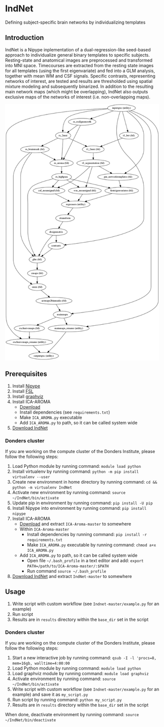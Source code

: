 # IndNet
Defining subject-specific brain networks by individualizing templates

## Introduction
IndNet is a Nipype inplementation of a dual-regression-like seed-based approach to individualize general binary templates to specific subjects.
Resting-state and anatomical images are preprocessed and transformed into MNI space. Timecourses are extracted from the resting state images for all templates (using the first eigenvariate) and fed into a GLM analysis, together with mean WM and CSF signals. Specific contrasts, representing networks of interest, are tested and results are thresholded using spatial mixture modeling and subsequently binarized. In addition to the resulting main network maps (which might be overlapping), IndNet also outputs exclusive maps of the networks of interest (i.e. non-overlapping maps).

<a href="https://github.com/can-lab/IndNet/blob/master/indnet_graph_simple.png">
  <img src="https://github.com/can-lab/IndNet/raw/master/indnet_graph_simple.png" width="500">
</a>


## Prerequisites
1. Install [Nipype](https://nipype.readthedocs.io)
2. Install [FSL](https://fsl.fmrib.ox.ac.uk/fsl/fslwiki/)
3. Install [graphviz](https://www.graphviz.org/)
4. Install ICA-AROMA
   - [Download](https://github.com/fladd/ICA-AROMA/archive/master.zip)
   - Install dependencies (see `requirements.txt`)
   - Make `ICA_AROMA.py` executable
   - Add `ICA_AROMA.py` to path, so it can be called system wide
5. [Download IndNet](https://github.com/can-lab/IndNet/archive/master.zip)

### Donders cluster
If you are working on the compute cluster of the Donders Institute, please follow the following steps:
1. Load Python module by running command: `module load python`
2. Install virtualenv by running command: `python -m pip install virtualenv --user`
3. Create new environment in home directory by running command: `cd && python -m virtualenv IndNet`
4. Activate new environment by running command: `source ~/IndNet/bin/activate`
5. Update pip in environment by running command: `pip install -U pip`
6. Install Nipype into environment by running command: `pip install nipype`
7. Install ICA-AROMA
   - [Download](https://github.com/fladd/ICA-AROMA/archive/master.zip) and extract `ICA-Aroma-master` to somewhere
   - Within `ICA-Aroma-master`
      - Install dependencies by running command: `pip install -r requirements.txt`
      - Make `ICA_AROMA.py` executable by running command: `chmod a+x ICA_AROMA.py`
   - Add `ICA_AROMA.py` to path, so it can be called system wide
      - Open file `~/.bash_profile` in a text editor and add: `export PATH=/path/to/ICA-Aroma-master/:$PATH`
      - Run command `source ~/.bash_profile`
8. [Download IndNet](https://github.com/can-lab/IndNet/archive/master.zip) and extract `IndNet-master` to somewhere

## Usage
1. Write script with custom workflow (see `Indnet-master/example.py` for an example)
2. Run script
3. Results are in `results` directory within the `base_dir` set in the script

### Donders cluster
If you are working on the compute cluster of the Donders Institute, please follow the following steps:
1. Start a new interactive job by running command: `qsub -I -l 'procs=8, mem=16gb, walltime=4:00:00`
2. Load Python module by running command: `module load python`
3. Load graphviz module by running command: `module load graphviz`
4. Activate environment by running command: `source ~/IndNet/bin/activate`
5. Write script with custom workflow (see `Indnet-master/example.py` for an example) and save it as `my_script.py`
6. Run script by running command: `python my_script.py`
7. Results are in `results` directory within the `base_dir` set in the script

When done, deactivate environment by running command: `source ~/IndNet/bin/deactivate`


